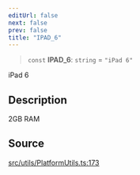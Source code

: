 ```yaml
---
editUrl: false
next: false
prev: false
title: "IPAD_6"
---
```


> `const` **IPAD\_6**: `string` = `"iPad 6"`

iPad 6

## Description

2GB RAM

## Source

[src/utils/PlatformUtils.ts:173](https://github.com/relishinc/dill-pixel/blob/10f512f7f577ca5e74162827f11215b28df5ca97/src/utils/PlatformUtils.ts#L173)

